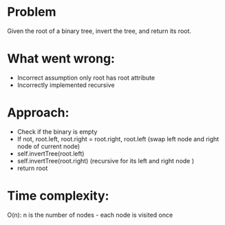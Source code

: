 # Problem
Given the root of a binary tree, invert the tree, and return its root.

# What went wrong:
- Incorrect assumption only root has root attribute
- Incorrectly implemented recursive

# Approach:
- Check if the binary is empty
- If not, root.left, root.right = root.right, root.left (swap left node and right node of current node)
- self.invertTree(root.left) 
- self.invertTree(root.right) (recursive for its left and right node )
- return root

# Time complexity:
O(n): n is the number of nodes - each node is visited once